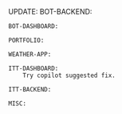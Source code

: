 UPDATE:
    BOT-BACKEND:

    BOT-DASHBOARD:

    PORTFOLIO:
      
    WEATHER-APP:

    ITT-DASHBOARD:
        Try copilot suggested fix.

    ITT-BACKEND:

    MISC:
     
      
